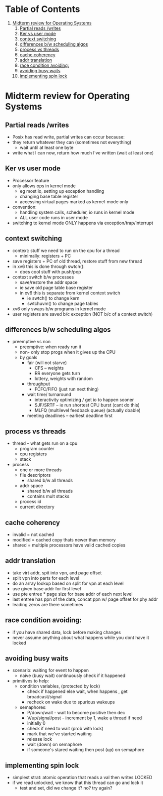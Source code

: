 
# Table of Contents

1.  [Midterm review for Operating Systems](#org1c7a1f3)
    1.  [Partial reads /writes](#orgcd71221)
    2.  [Ker vs user mode](#org7022552)
    3.  [context switching](#orgf831917)
    4.  [differences b/w scheduling algos](#org3b3d23e)
    5.  [process vs threads](#org2d331b8)
    6.  [cache coherency](#orge776a7d)
    7.  [addr translation](#orga999d48)
    8.  [race condition avoiding:](#org07ba86b)
    9.  [avoiding busy waits](#org439d347)
    10. [implementing spin lock](#org7f1cdad)


<a id="org1c7a1f3"></a>

# Midterm review for Operating Systems


<a id="orgcd71221"></a>

## Partial reads /writes

-   Posix has read write, partial writes can occur because:
-   they return whatever they can (sometimes not everything)
    -   wait until at least one byte
-   write what I can now, return how much I've written (wait at least one)


<a id="org7022552"></a>

## Ker vs user mode

-   Processor feature
-   only allows ops in kernel mode
    -   eg most io, setting up exception handling
    -   changing base table register
    -   accessing virtual pages marked as kernel-mode only
-   convention:
    -   handling system calls, scheduler, io runs in kernel mode
    -   ALL user code runs in user mode
-   switching to kernel mode ONLY happens via exception/trap/interrupt


<a id="orgf831917"></a>

## context switching

-   context: stuff we need to run on the cpu for a thread
    -   minimally: registers + PC
-   save registers + PC of old thread, restore stuff from new thread
-   in xv6 this is done through swtch():
    -   does cool stuff with push/pop
-   context switch b/w processes
    -   save/restore the addr space
    -   ie save old page table base register
    -   in xv6 this is separate from kernel context switch
        -   ie swtch() to change kern
        -   swtchuvm() to change page tables
-   xv6 only swaps b/w programs in kernel mode
-   user registers are saved b/c exception (NOT b/c of a context switch)


<a id="org3b3d23e"></a>

## differences b/w scheduling algos

-   preemptive vs non
    -   preemptive: when ready run it
    -   non- only stop progs when it gives up the CPU
    -   by goals
        -   fair (will not starve)
            -   CFS &#x2013; weights
            -   RR everyone gets turn
            -   lottery, weights with random
        -   throughput
            -   FCFC/FIFO (just run next thing)
        -   wait time/ turnaround 
            -   interactivity optimizing  / get io to happen sooner
            -   SJF/SRTF &#x2013; ie run shortest CPU burst (cant do this)
            -   MLFQ (multilevel feedback queue) (actually doable)
        -   meeting deadlines &#x2013; earliest deadline first


<a id="org2d331b8"></a>

## process vs threads

-   thread &#x2013; what gets run on a cpu
    -   program counter
    -   cpu registers
    -   stack
-   process
    -   one or more threads
    -   file descriptors
        -   shared b/w all threads
    -   addr space
        -   shared b/w all threads
        -   contains mult stacks
    -   process id
    -   current directory


<a id="orge776a7d"></a>

## cache coherency

-   invalid = not cached
-   modified = cached copy thats newer than memory
-   shared = multiple processors have valid cached copies


<a id="orga999d48"></a>

## addr translation

-   take virt addr, spit into vpn, and page offset
-   split vpn into parts for each level
-   do an array lookup based on split for vpn at each level
-   use given base addr for first level
-   use pte entree \* page size for base addr of each next level
-   last entree has ppn of the data, concat ppn w/ page offset for phy addr
-   leading zeros are there sometimes


<a id="org07ba86b"></a>

## race condition avoiding:

-   if you have shared data, lock before making changes
-   never assume anything about what happens while you dont have it locked


<a id="org439d347"></a>

## avoiding busy waits

-   scenario: waiting for event to happen
    -   naive (busy wait) continuously check if it happened
-   primitives to help:
    -   condition variables, (protected by lock)
        -   check if happened else wait, when happens , get broadcast/signal
        -   recheck on wake due to spurious wakeups
    -   semaphores:
        -   P/down/wait - wait to become positive then dec
        -   V/up/signal/post - increment by 1, wake a thread if need
        -   initially 0
        -   check if need to wait (prob with lock)
        -   mark that we've started waiting
        -   release lock
        -   wait (down) on semaphore
        -   if someone's stared waiting then post (up) on semaphore


<a id="org7f1cdad"></a>

## implementing spin lock

-   simplest strat: atomic operation that reads a val then writes LOCKED
-   if we read unlocked, we know that this thread can go and lock it
    -   test and set, did we change it? no? try again?

